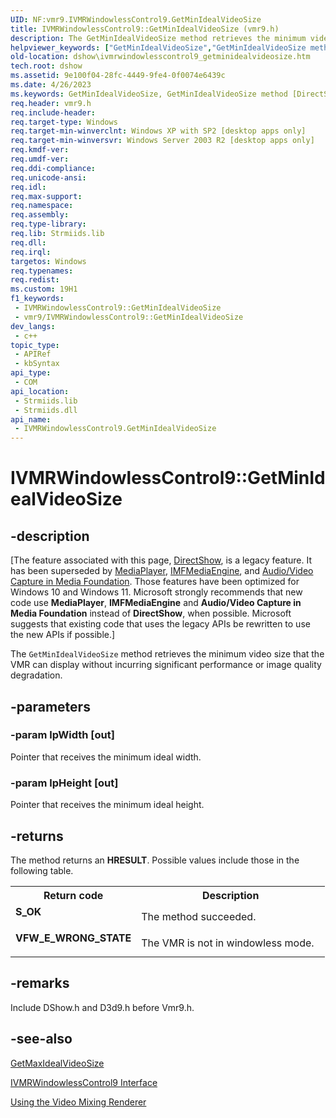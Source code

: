 ```yaml
---
UID: NF:vmr9.IVMRWindowlessControl9.GetMinIdealVideoSize
title: IVMRWindowlessControl9::GetMinIdealVideoSize (vmr9.h)
description: The GetMinIdealVideoSize method retrieves the minimum video size that the VMR can display without incurring significant performance or image quality degradation.
helpviewer_keywords: ["GetMinIdealVideoSize","GetMinIdealVideoSize method [DirectShow]","GetMinIdealVideoSize method [DirectShow]","IVMRWindowlessControl9 interface","IVMRWindowlessControl9 interface [DirectShow]","GetMinIdealVideoSize method","IVMRWindowlessControl9.GetMinIdealVideoSize","IVMRWindowlessControl9::GetMinIdealVideoSize","IVMRWindowlessControl9GetMinIdealVideoSize","dshow.ivmrwindowlesscontrol9_getminidealvideosize","vmr9/IVMRWindowlessControl9::GetMinIdealVideoSize"]
old-location: dshow\ivmrwindowlesscontrol9_getminidealvideosize.htm
tech.root: dshow
ms.assetid: 9e100f04-28fc-4449-9fe4-0f0074e6439c
ms.date: 4/26/2023
ms.keywords: GetMinIdealVideoSize, GetMinIdealVideoSize method [DirectShow], GetMinIdealVideoSize method [DirectShow],IVMRWindowlessControl9 interface, IVMRWindowlessControl9 interface [DirectShow],GetMinIdealVideoSize method, IVMRWindowlessControl9.GetMinIdealVideoSize, IVMRWindowlessControl9::GetMinIdealVideoSize, IVMRWindowlessControl9GetMinIdealVideoSize, dshow.ivmrwindowlesscontrol9_getminidealvideosize, vmr9/IVMRWindowlessControl9::GetMinIdealVideoSize
req.header: vmr9.h
req.include-header: 
req.target-type: Windows
req.target-min-winverclnt: Windows XP with SP2 [desktop apps only]
req.target-min-winversvr: Windows Server 2003 R2 [desktop apps only]
req.kmdf-ver: 
req.umdf-ver: 
req.ddi-compliance: 
req.unicode-ansi: 
req.idl: 
req.max-support: 
req.namespace: 
req.assembly: 
req.type-library: 
req.lib: Strmiids.lib
req.dll: 
req.irql: 
targetos: Windows
req.typenames: 
req.redist: 
ms.custom: 19H1
f1_keywords:
 - IVMRWindowlessControl9::GetMinIdealVideoSize
 - vmr9/IVMRWindowlessControl9::GetMinIdealVideoSize
dev_langs:
 - c++
topic_type:
 - APIRef
 - kbSyntax
api_type:
 - COM
api_location:
 - Strmiids.lib
 - Strmiids.dll
api_name:
 - IVMRWindowlessControl9.GetMinIdealVideoSize
---
```


# IVMRWindowlessControl9::GetMinIdealVideoSize


## -description

\[The feature associated with this page, [DirectShow](/windows/win32/directshow/directshow), is a legacy feature. It has been superseded by [MediaPlayer](/uwp/api/Windows.Media.Playback.MediaPlayer), [IMFMediaEngine](/windows/win32/api/mfmediaengine/nn-mfmediaengine-imfmediaengine), and [Audio/Video Capture in Media Foundation](windows/win32/medfound/audio-video-capture-in-media-foundation). Those features have been optimized for Windows 10 and Windows 11. Microsoft strongly recommends that new code use **MediaPlayer**, **IMFMediaEngine** and **Audio/Video Capture in Media Foundation** instead of **DirectShow**, when possible. Microsoft suggests that existing code that uses the legacy APIs be rewritten to use the new APIs if possible.\]

The <code>GetMinIdealVideoSize</code> method retrieves the minimum video size that the VMR can display without incurring significant performance or image quality degradation.

## -parameters

### -param lpWidth [out]

Pointer that receives the minimum ideal width.

### -param lpHeight [out]

Pointer that receives the minimum ideal height.

## -returns

The method returns an <b>HRESULT</b>. Possible values include those in the following table.

<table>
<tr>
<th>Return code</th>
<th>Description</th>
</tr>
<tr>
<td width="40%">
<dl>
<dt><b>S_OK</b></dt>
</dl>
</td>
<td width="60%">
The method succeeded.

</td>
</tr>
<tr>
<td width="40%">
<dl>
<dt><b>VFW_E_WRONG_STATE</b></dt>
</dl>
</td>
<td width="60%">
The VMR is not in windowless mode.

</td>
</tr>
</table>

## -remarks

Include DShow.h and D3d9.h before Vmr9.h.

## -see-also

<a href="/windows/desktop/api/vmr9/nf-vmr9-ivmrwindowlesscontrol9-getmaxidealvideosize">GetMaxIdealVideoSize</a>



<a href="/previous-versions/ms787155(v=vs.85)">IVMRWindowlessControl9 Interface</a>



<a href="/windows/desktop/DirectShow/using-the-video-mixing-renderer">Using the Video Mixing Renderer</a>